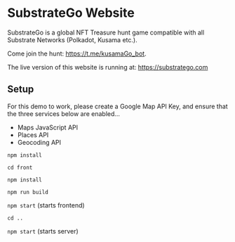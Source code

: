# SubstrateGo Website

SubstrateGo is a global NFT Treasure hunt game compatible with all Substrate Networks (Polkadot, Kusama etc.). 

Come join the hunt: https://t.me/kusamaGo_bot.

The live version of this website is running at: https://substratego.com

## Setup

For this demo to work, please create a Google Map API Key, and ensure that the three services below are enabled...

- Maps JavaScript API
- Places API
- Geocoding API

```npm install```

```cd front```

```npm install```

```npm run build```

```npm start``` (starts frontend)

```cd ..```

```npm start``` (starts server)



